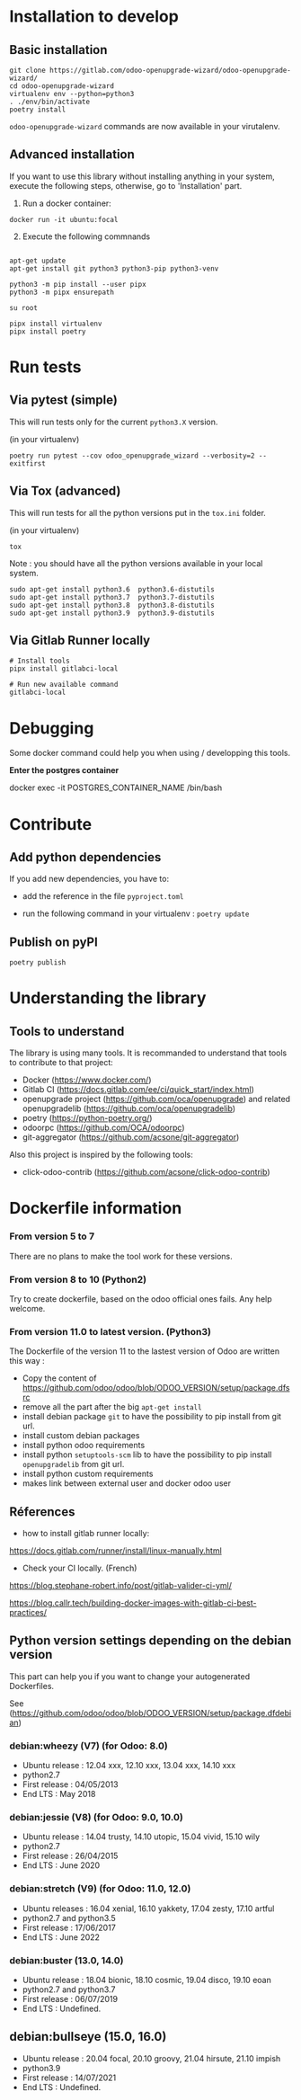# Installation to develop

## Basic installation

```
git clone https://gitlab.com/odoo-openupgrade-wizard/odoo-openupgrade-wizard/
cd odoo-openupgrade-wizard
virtualenv env --python=python3
. ./env/bin/activate
poetry install
```

``odoo-openupgrade-wizard`` commands are now available in your virutalenv.

## Advanced installation

If you want to use this library without installing anything in your
system, execute the following steps, otherwise, go to 'Installation' part.

1. Run a docker container:

``docker run -it ubuntu:focal``

2. Execute the following commnands

```

apt-get update
apt-get install git python3 python3-pip python3-venv

python3 -m pip install --user pipx
python3 -m pipx ensurepath

su root

pipx install virtualenv
pipx install poetry
```

# Run tests

## Via pytest (simple)

This will run tests only for the current ``python3.X`` version.

(in your virtualenv)
```
poetry run pytest --cov odoo_openupgrade_wizard --verbosity=2 --exitfirst
```

## Via Tox (advanced)

This will run tests for all the python versions put in the ``tox.ini`` folder.

(in your virtualenv)
```
tox
```

Note : you should have all the python versions available in your local system.


```
sudo apt-get install python3.6  python3.6-distutils
sudo apt-get install python3.7  python3.7-distutils
sudo apt-get install python3.8  python3.8-distutils
sudo apt-get install python3.9  python3.9-distutils
```

## Via Gitlab Runner locally


```
# Install tools
pipx install gitlabci-local

# Run new available command
gitlabci-local
```

# Debugging

Some docker command could help you when using / developping this tools.

**Enter the postgres container**

docker exec -it POSTGRES_CONTAINER_NAME /bin/bash

# Contribute

## Add python dependencies

If you add new dependencies, you have to:

- add the reference in the file ``pyproject.toml``

- run the following command in your virtualenv : ``poetry update``

## Publish on pyPI

```
poetry publish
```

# Understanding the library

## Tools to understand

The library is using many tools. It is recommanded to understand that tools
to contribute to that project:

* Docker (https://www.docker.com/)
* Gitlab CI (https://docs.gitlab.com/ee/ci/quick_start/index.html)
* openupgrade project (https://github.com/oca/openupgrade) and related openupgradelib (https://github.com/oca/openupgradelib)
* poetry (https://python-poetry.org/)
* odoorpc (https://github.com/OCA/odoorpc)
* git-aggregator (https://github.com/acsone/git-aggregator)

Also this project is inspired by the following tools:

* click-odoo-contrib (https://github.com/acsone/click-odoo-contrib)


# Dockerfile information

### From version 5 to 7

There are no plans to make the tool work for these versions.

### From version 8 to 10 (Python2)

Try to create dockerfile, based on the odoo official ones fails. Any help welcome.

### From version 11.0 to latest version. (Python3)

The Dockerfile of the version 11 to the lastest version of Odoo are written this way :

- Copy the content of https://github.com/odoo/odoo/blob/ODOO_VERSION/setup/package.dfsrc
- remove all the part after the big ``apt-get install``
- install debian package ``git`` to have the possibility to pip install from git url.
- install custom debian packages
- install python odoo requirements
- install python ``setuptools-scm`` lib to have the possibility to pip install ``openupgradelib`` from git url.
- install python custom requirements
- makes link between external user and docker odoo user

## Réferences

- how to install gitlab runner locally:

https://docs.gitlab.com/runner/install/linux-manually.html

- Check your CI locally. (French)

https://blog.stephane-robert.info/post/gitlab-valider-ci-yml/

https://blog.callr.tech/building-docker-images-with-gitlab-ci-best-practices/


## Python version settings depending on the debian version

This part can help you if you want to change your autogenerated Dockerfiles.

See (https://github.com/odoo/odoo/blob/ODOO_VERSION/setup/package.dfdebian)

### debian:wheezy (V7) (for Odoo: 8.0)
- Ubuntu release : 12.04 xxx, 12.10 xxx, 13.04 xxx, 14.10 xxx
- python2.7
- First release : 04/05/2013
- End LTS : May 2018

### debian:jessie (V8) (for Odoo: 9.0, 10.0)
- Ubuntu release : 14.04 trusty, 14.10 utopic, 15.04 vivid, 15.10 wily
- python2.7
- First release : 26/04/2015
- End LTS : June 2020

### debian:stretch (V9) (for Odoo: 11.0, 12.0)
- Ubuntu releases : 16.04 xenial, 16.10 yakkety, 17.04 zesty, 17.10 artful
- python2.7 and python3.5
- First release : 17/06/2017
- End LTS : June 2022

### debian:buster (13.0, 14.0)
- Ubuntu release : 18.04 bionic, 18.10 cosmic, 19.04 disco, 19.10 eoan
- python2.7 and python3.7
- First release : 06/07/2019
- End LTS : Undefined.

## debian:bullseye (15.0, 16.0)
- Ubuntu release : 20.04 focal, 20.10 groovy, 21.04 hirsute, 21.10 impish
- python3.9
- First release : 14/07/2021
- End LTS : Undefined.
